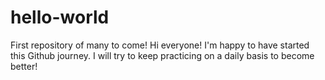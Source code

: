 # hello-world
First repository of many to come!
Hi everyone!
I'm happy to have started this Github journey. I will try to keep practicing on a daily basis to become better!
